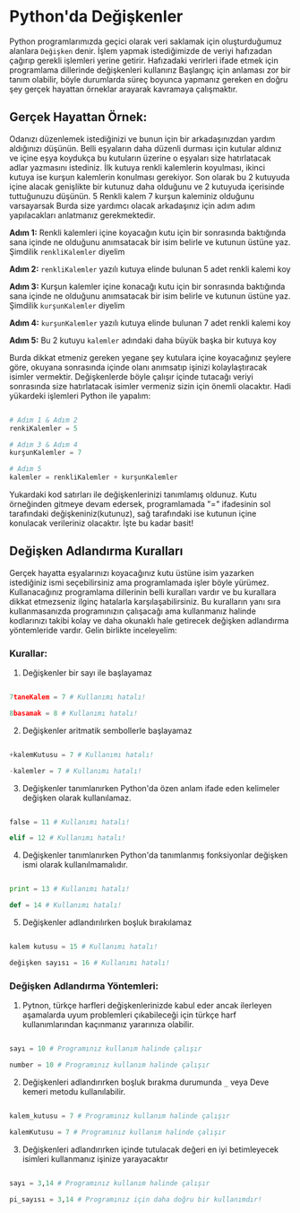 # Python'da Değişkenler

Python programlarımızda geçici olarak veri saklamak için oluşturduğumuz alanlara `Değişken` denir. İşlem yapmak istediğimizde de veriyi hafızadan çağırıp gerekli işlemleri yerine getirir. Hafızadaki verirleri ifade etmek için programlama dillerinde değişkenleri kullanırız Başlangıç için anlaması zor bir tanım olabilir, böyle durumlarda süreç boyunca yapmanız gereken en doğru şey gerçek hayattan örneklar arayarak kavramaya çalışmaktır.


## Gerçek Hayattan Örnek:

Odanızı düzenlemek istediğinizi ve bunun için bir arkadaşınızdan yardım aldığınızı düşünün. Belli eşyaların daha düzenli durması için kutular aldınız ve içine eşya koydukça bu kutuların üzerine o eşyaları size hatırlatacak adlar yazmasını istediniz. İlk kutuya renkli kalemlerin koyulması, ikinci kutuya ise kurşun kalemlerin konulması gerekiyor. Son olarak bu 2 kutuyuda içine alacak genişlikte bir kutunuz daha olduğunu ve 2 kutuyuda içerisinde tuttuğunuzu düşünün. 5 Renkli kalem 7 kurşun kaleminiz olduğunu varsayarsak Burda size yardımcı olacak arkadaşınız için adım adım yapılacakları anlatmanız gerekmektedir.

**Adım 1:** Renkli kalemleri içine koyacağın kutu için bir sonrasında baktığında sana içinde ne olduğunu anımsatacak bir isim belirle ve kutunun üstüne yaz. Şimdilik `renkliKalemler` diyelim <br>

**Adım 2:** `renkliKalemler` yazılı kutuya elinde bulunan 5 adet renkli kalemi koy <br>

**Adım 3:** Kurşun kalemler içine konacağı kutu için bir sonrasında baktığında sana içinde ne olduğunu anımsatacak bir isim belirle ve kutunun üstüne yaz. Şimdilik `kurşunKalemler` diyelim <br>

**Adım 4:** `kurşunKalemler` yazılı kutuya elinde bulunan 7 adet renkli kalemi koy <br>

**Adım 5:** Bu 2 kutuyu `kalemler` adındaki daha büyük başka bir kutuya koy <br>

Burda dikkat etmeniz gereken yegane şey kutulara içine koyacağınız şeylere göre, okuyana sonrasında içinde olanı anımsatıp işinizi kolaylaştıracak isimler vermektir. Değişkenlerde böyle çalışır içinde tutacağı veriyi sonrasında size hatırlatacak isimler vermeniz sizin için önemli olacaktır. Hadi yükardeki işlemleri Python ile yapalım:

```python

# Adım 1 & Adım 2
renkiKalemler = 5

# Adım 3 & Adım 4
kurşunKalemler = 7

# Adım 5
kalemler = renkliKalemler + kurşunKalemler

```

Yukardaki kod satırları ile değişkenlerinizi tanımlamış oldunuz. Kutu örneğinden gitmeye devam edersek, programlamada "=" ifadesinin sol tarafındaki değişkeniniz(kutunuz), sağ tarafındaki ise kutunun içine konulacak verileriniz olacaktır. İşte bu kadar basit!

## Değişken Adlandırma Kuralları

Gerçek hayatta eşyalarınızı koyacağınız kutu üstüne isim yazarken istediğiniz ismi seçebilirsiniz ama programlamada işler böyle yürümez. Kullanacağınız programlama dillerinin belli kuralları vardır ve bu kurallara dikkat etmezseniz ilginç hatalarla karşılaşabilirsiniz. Bu kuralların yanı sıra kullanmasanızda programınızın çalışacağı ama kullanmanız halinde kodlarınızı takibi kolay ve daha okunaklı hale getirecek değişken adlandırma yöntemleride vardır. Gelin birlikte inceleyelim:

### Kurallar:

1. Değişkenler bir sayı ile başlayamaz

```python

7taneKalem = 7 # Kullanımı hatalı!

8basamak = 8 # Kullanımı hatalı!
```
2. Değişkenler aritmatik sembollerle başlayamaz


```python

+kalemKutusu = 7 # Kullanımı hatalı!

-kalemler = 7 # Kullanımı hatalı!
```
3. Değişkenler tanımlanırken Python'da özen anlam ifade eden kelimeler değişken olarak kullanılamaz.

```python

false = 11 # Kullanımı hatalı!

elif = 12 # Kullanımı hatalı!
```
4. Değişkenler tanımlanırken Python'da tanımlanmış fonksiyonlar değişken ismi olarak kullanılmamalıdır.

```python

print = 13 # Kullanımı hatalı!

def = 14 # Kullanımı hatalı!
```
5. Değişkenler adlandırılırken boşluk bırakılamaz

```python

kalem kutusu = 15 # Kullanımı hatalı!

değişken sayısı = 16 # Kullanımı hatalı!
```

### Değişken Adlandırma Yöntemleri:

1. Pytnon, türkçe harfleri değişkenlerinizde kabul eder ancak ilerleyen aşamalarda uyum problemleri çıkabileceği için türkçe harf kullanımlarından kaçınmanız yararınıza olabilir.

```python

sayı = 10 # Programınız kullanım halinde çalışır

number = 10 # Programınız kullanım halinde çalışır
```

2. Değişkenleri adlandırırken boşluk bırakma durumunda `_` veya Deve kemeri metodu kullanılabilir.

```python

kalem_kutusu = 7 # Programınız kullanım halinde çalışır

kalemKutusu = 7 # Programınız kullanım halinde çalışır
```

3. Değişkenleri adlandırırken içinde tutulacak değeri en iyi betimleyecek isimleri kullanmanız işinize yarayacaktır

```python

sayı = 3,14 # Programınız kullanım halinde çalışır

pi_sayısı = 3,14 # Programınız için daha doğru bir kullanımdır!
```
